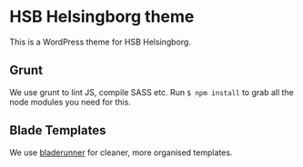 HSB Helsingborg theme
=====================

This is a WordPress theme for HSB Helsingborg.

## Grunt

We use grunt to lint JS, compile SASS etc. Run `$ npm install` to grab all the node modules you need for this.

## Blade Templates

We use [bladerunner](http://bladerunner.elseif.se/documentation/) for cleaner, more organised templates. 
